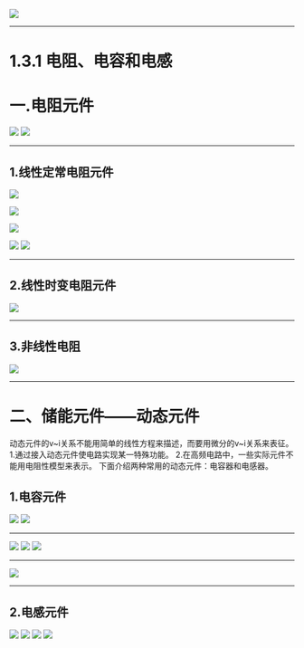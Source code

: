![](Pasted%20image%2020250917212314.png)

---

# 1.3.1 电阻、电容和电感

# 一.电阻元件
![](Pasted%20image%2020250917212426.png)
![](Pasted%20image%2020250917212456.png)

---

## 1.线性定常电阻元件
![](Pasted%20image%2020250917212612.png)

![](Pasted%20image%2020250917212629.png)

![](Pasted%20image%2020250917212755.png)

![](Pasted%20image%2020250917212836.png)
![](Pasted%20image%2020250917213027.png)

---

## 2.线性时变电阻元件

![](Pasted%20image%2020250917213241.png)

---

## 3.非线性电阻
![](Pasted%20image%2020250917213528.png)

---

# 二、储能元件——动态元件

动态元件的v~i关系不能用简单的线性方程来描述，而要用微分的v~i关系来表征。
1.通过接入动态元件使电路实现某一特殊功能。
2.在高频电路中，一些实际元件不能用电阻性模型来表示。
下面介绍两种常用的动态元件：电容器和电感器。

## 1.电容元件
![](Pasted%20image%2020250917214348.png)
![](Pasted%20image%2020250917215350.png)

---

![](Pasted%20image%2020250917215514.png)
![](Pasted%20image%2020250917215651.png)
![](Pasted%20image%2020250917215937.png)

---

![](Pasted%20image%2020250917220106.png)

---

## 2.电感元件
![](Pasted%20image%2020250917221040.png)
![](Pasted%20image%2020250917221141.png)
![](Pasted%20image%2020250917221410.png)
![](Pasted%20image%2020250917222228.png)
